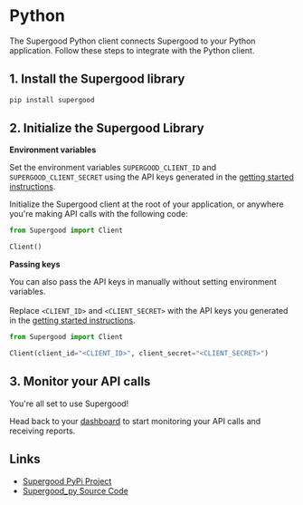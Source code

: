 # Python

The Supergood Python client connects Supergood to your Python application. Follow these steps to integrate with the Python client.

## 1. Install the Supergood library

```bash
pip install supergood
```

## 2. Initialize the Supergood Library

**Environment variables**

Set the environment variables `SUPERGOOD_CLIENT_ID` and `SUPERGOOD_CLIENT_SECRET` using the API keys generated in the [getting started instructions](../getting-started.md).

Initialize the Supergood client at the root of your application, or anywhere you're making API calls with the following code:

```python
from Supergood import Client

Client()
```

**Passing keys**

You can also pass the API keys in manually without setting environment variables.\
\
Replace `<CLIENT_ID>` and `<CLIENT_SECRET>` with the API keys you generated in the [getting started instructions](../getting-started.md).

```python
from Supergood import Client

Client(client_id="<CLIENT_ID>", client_secret="<CLIENT_SECRET>")
```

## 3. Monitor your API calls

You're all set to use Supergood!

Head back to your [dashboard](https://dashboard.supergood.ai) to start monitoring your API calls and receiving reports.

## Links

* [Supergood PyPi Project](https://pypi.org/project/supergood/)
* [Supergood\_py Source Code](https://github.com/supergoodsystems/supergood-py)
